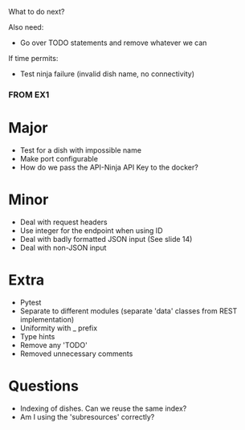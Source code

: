 What to do next?


Also need:
* Go over TODO statements and remove whatever we can

If time permits:
* Test ninja failure (invalid dish name, no connectivity)




### FROM EX1

# Major
* Test for a dish with impossible name
* Make port configurable
* How do we pass the API-Ninja API Key to the docker?

# Minor
* Deal with request headers
* Use integer for the endpoint when using ID
* Deal with badly formatted JSON input (See slide 14)
* Deal with non-JSON input


# Extra
* Pytest
* Separate to different modules (separate 'data' classes from REST implementation)
* Uniformity with _ prefix
* Type hints
* Remove any 'TODO'
* Removed unnecessary comments

# Questions
* Indexing of dishes. Can we reuse the same index?
* Am I using the 'subresources' correctly?

